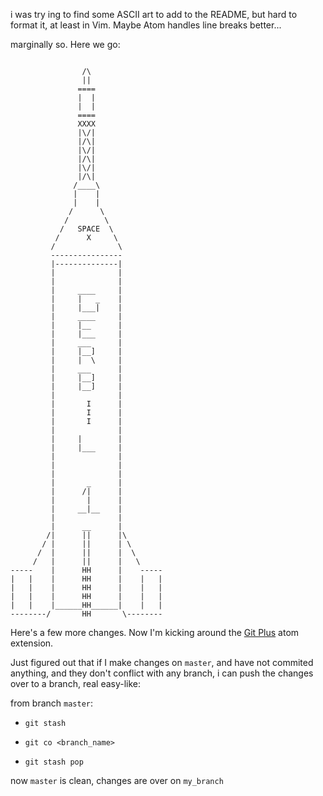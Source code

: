 i was try ing to find some ASCII art to add to the README, but hard to format it, at least in Vim. Maybe Atom handles line breaks better...

marginally so. Here we go:
```  
  
                /\
                ||
               ====
               |  |
               |  |
               ====
               XXXX
               |\/|
               |/\|
               |\/|
               |/\|
               |\/|
               |/\|
              /____\
              |    |
              |    |
             /      \
            /        \
           /   SPACE  \
          /      X     \
         /              \
         ----------------
         |--------------|
         |              |
         |              |
         |     ____     |
         |     |   _    |
         |     |___|    |
         |     ____     |
         |     |__      |
         |     |___     |
         |     ___      |
         |     |__]     |
         |     |  \     |
         |     ___      |
         |     |__]     |
         |     |__]     |
         |              |
         |       I      |
         |       I      |
         |       I      |
         |              |
         |     |        |
         |     |___     |
         |              |
         |              |
         |              |
         |       _      |
         |      /|      |
         |       |      |
         |     __|__    |
         |              |
         |      __      |
        /|      ||      |\
       / |      ||      | \
      /  |      ||      |  \
     /   |      ||      |   \
-----    |      HH      |    -----
|   |    |      HH      |    |   |
|   |    |      HH      |    |   |
|   |    |      HH      |    |   |
|   |    |______HH______|    |   |
--------/       HH       \--------
```

Here's a few more changes. Now I'm kicking around the [Git Plus](https://atom.io/packages/git-plus) atom extension.

Just figured out that if I make changes on `master`, and have not commited anything, and they don't conflict with any branch, i can push the changes over to a branch, real easy-like:

from branch `master`:

- `git stash`

- `git co <branch_name>`

- `git stash pop`

now `master` is clean, changes are over on `my_branch`

